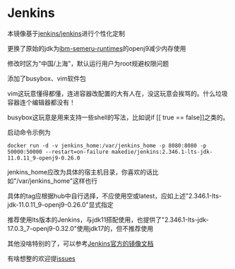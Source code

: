 # Jenkins

本镜像基于[jenkins/jenkins](https://hub.docker.com/r/jenkins/jenkins)进行个性化定制

更换了原始的jdk为[ibm-semeru-runtimes](https://hub.docker.com/_/ibm-semeru-runtimes)的openj9减少内存使用

修改时区为“中国/上海”，默认运行用户为root规避权限问题

添加了busybox、vim软件包

vim这玩意懂得都懂，连进容器改配置的大有人在，没这玩意会挨骂的。什么垃圾容器连个编辑器都没有！

busybox这玩意是用来支持一些shell的写法，比如说if [[ true == false]]之类的。

启动命令示例为

```shell
docker run -d -v jenkins_home:/var/jenkins_home -p 8080:8080 -p 50000:50000 --restart=on-failure makedie/jenkins:2.346.1-lts-jdk-11.0.11_9-openj9-0.26.0
```

jenkins_home应改为具体的宿主机目录，你喜欢的话比如"/var/jenkins_home"这样也行

具体的tag应根据hub中自行选择，不应使用空或latest，应如上述"2.346.1-lts-jdk-11.0.11_9-openj9-0.26.0"显式指定

推荐使用lts版本的Jenkins，与jdk11搭配使用，也提供了"2.346.1-lts-jdk-17.0.3_7-openj9-0.32.0"使用jdk17的，但不推荐使用

其他没啥特别的了，可以参考[Jenkins官方的镜像文档](https://github.com/jenkinsci/docker/blob/master/README.md)

有啥想整的欢迎提[issues](https://github.com/GreenDamTan/DockerFile/issues)